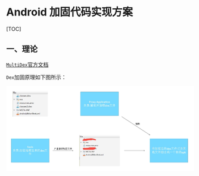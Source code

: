 # Android 加固代码实现方案

[TOC]

## 一、理论

[`MultiDex`官方文档](https://developer.android.google.cn/studio/build/multidex.html)

`Dex`加固原理如下图所示：

![image](https://github.com/tianyalu/NeDexPerformance/raw/master/show/dex_encrypt_theory.png)

